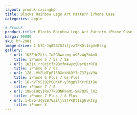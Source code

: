 ```yaml
---
layout: produk-casinghp
title: Blocks Rainbow Lego Art Pattern iPhone Case
categories: apple

# Produk
product-title: Blocks Rainbow Lego Art Pattern iPhone Case
harga: 90000
sku: hn-2081
image-drive: 1-b7G-Jq82B7GZiljvzTPKDt1sgUvRtsg
gallery:
  - url: 1KZFHc2kfs-IuFG0wozmg-u95z4gZmAoO
    title: iPhone 5 / 5s / SE
  - url: 1O31X_rr8cjtfX93xfm4wycSDaYQzrRFQ
    title: iPhone 6 / 6s
  - url: 1Z8--VVFUdTpFI5BXokMkDY7nZ37jaV9A
    title: iPhone 6 Plus / 6s Plus
  - url: 16-nVTx51D2PC8KXP-y3hgpVlKrrRitBe
    title: iPhone 7 / 8
  - url: 10wqIUQyIRe77kBQNK9eMi-Sm7QXE_l82
    title: iPhone 7 Plus / 8 Plus
  - url: 1-b7G-Jq82B7GZiljvzTPKDt1sgUvRtsg
    title: iPhone X
---
```

